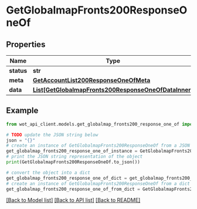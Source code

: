 # GetGlobalmapFronts200ResponseOneOf


## Properties

Name | Type | Description | Notes
------------ | ------------- | ------------- | -------------
**status** | **str** |  | 
**meta** | [**GetAccountList200ResponseOneOfMeta**](GetAccountList200ResponseOneOfMeta.md) |  | 
**data** | [**List[GetGlobalmapFronts200ResponseOneOfDataInner]**](GetGlobalmapFronts200ResponseOneOfDataInner.md) |  | 

## Example

```python
from wot_api_client.models.get_globalmap_fronts200_response_one_of import GetGlobalmapFronts200ResponseOneOf

# TODO update the JSON string below
json = "{}"
# create an instance of GetGlobalmapFronts200ResponseOneOf from a JSON string
get_globalmap_fronts200_response_one_of_instance = GetGlobalmapFronts200ResponseOneOf.from_json(json)
# print the JSON string representation of the object
print(GetGlobalmapFronts200ResponseOneOf.to_json())

# convert the object into a dict
get_globalmap_fronts200_response_one_of_dict = get_globalmap_fronts200_response_one_of_instance.to_dict()
# create an instance of GetGlobalmapFronts200ResponseOneOf from a dict
get_globalmap_fronts200_response_one_of_from_dict = GetGlobalmapFronts200ResponseOneOf.from_dict(get_globalmap_fronts200_response_one_of_dict)
```
[[Back to Model list]](../README.md#documentation-for-models) [[Back to API list]](../README.md#documentation-for-api-endpoints) [[Back to README]](../README.md)


